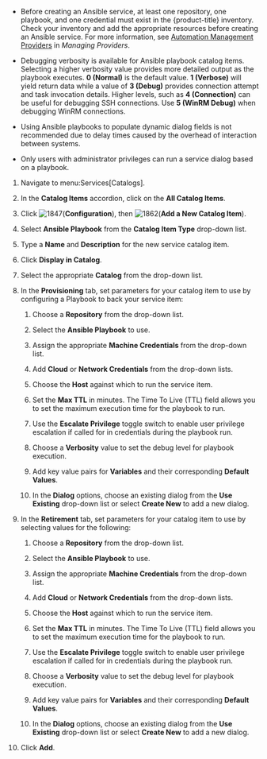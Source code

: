 <div class="note">

  - Before creating an Ansible service, at least one repository, one
    playbook, and one credential must exist in the {product-title}
    inventory. Check your inventory and add the appropriate resources
    before creating an Ansible service. For more information, see
    [Automation Management
    Providers](https://access.redhat.com/documentation/en-us/red_hat_cloudforms/4.5/html-single/managing_providers/#automation_management_providers)
    in *Managing Providers*.

  - Debugging verbosity is available for Ansible playbook catalog items.
    Selecting a higher verbosity value provides more detailed output as
    the playbook executes. **0 (Normal)** is the default value. **1
    (Verbose)** will yield return data while a value of **3 (Debug)**
    provides connection attempt and task invocation details. Higher
    levels, such as **4 (Connection)** can be useful for debugging SSH
    connections. Use **5 (WinRM Debug)** when debugging WinRM
    connections.

  - Using Ansible playbooks to populate dynamic dialog fields is not
    recommended due to delay times caused by the overhead of interaction
    between systems.

  - Only users with administrator privileges can run a service dialog
    based on a playbook.

</div>

1.  Navigate to menu:Services\[Catalogs\].

2.  In the **Catalog Items** accordion, click on the **All Catalog
    Items**.

3.  Click ![1847](1847.png)(**Configuration**), then
    ![1862](1862.png)(**Add a New Catalog Item**).

4.  Select **Ansible Playbook** from the **Catalog Item Type** drop-down
    list.

5.  Type a **Name** and **Description** for the new service catalog
    item.

6.  Click **Display in Catalog**.

7.  Select the appropriate **Catalog** from the drop-down list.

8.  In the **Provisioning** tab, set parameters for your catalog item to
    use by configuring a Playbook to back your service item:
    
    1.  Choose a **Repository** from the drop-down list.
    
    2.  Select the **Ansible Playbook** to use.
    
    3.  Assign the appropriate **Machine Credentials** from the
        drop-down list.
    
    4.  Add **Cloud** or **Network Credentials** from the drop-down
        lists.
    
    5.  Choose the **Host** against which to run the service item.
    
    6.  Set the **Max TTL** in minutes. The Time To Live (TTL) field
        allows you to set the maximum execution time for the playbook to
        run.
    
    7.  Use the **Escalate Privilege** toggle switch to enable user
        privilege escalation if called for in credentials during the
        playbook run.
    
    8.  Choose a **Verbosity** value to set the debug level for playbook
        execution.
    
    9.  Add key value pairs for **Variables** and their corresponding
        **Default Values**.
    
    10. In the **Dialog** options, choose an existing dialog from the
        **Use Existing** drop-down list or select **Create New** to add
        a new dialog.

9.  In the **Retirement** tab, set parameters for your catalog item to
    use by selecting values for the following:
    
    1.  Choose a **Repository** from the drop-down list.
    
    2.  Select the **Ansible Playbook** to use.
    
    3.  Assign the appropriate **Machine Credentials** from the
        drop-down list.
    
    4.  Add **Cloud** or **Network Credentials** from the drop-down
        lists.
    
    5.  Choose the **Host** against which to run the service item.
    
    6.  Set the **Max TTL** in minutes. The Time To Live (TTL) field
        allows you to set the maximum execution time for the playbook to
        run.
    
    7.  Use the **Escalate Privilege** toggle switch to enable user
        privilege escalation if called for in credentials during the
        playbook run.
    
    8.  Choose a **Verbosity** value to set the debug level for playbook
        execution.
    
    9.  Add key value pairs for **Variables** and their corresponding
        **Default Values**.
    
    10. In the **Dialog** options, choose an existing dialog from the
        **Use Existing** drop-down list or select **Create New** to add
        a new dialog.

10. Click **Add**.
